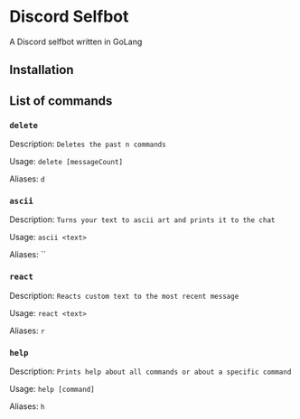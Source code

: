 # Discord Selfbot
A Discord selfbot written in GoLang

## Installation


## List of commands
### `delete`

Description: `Deletes the past n commands`

Usage: `delete [messageCount]`

Aliases: `d`

### `ascii`

Description: `Turns your text to ascii art and prints it to the chat`

Usage: `ascii <text>`

Aliases: ``

### `react`

Description: `Reacts custom text to the most recent message`

Usage: `react <text>`

Aliases: `r`

### `help`

Description: `Prints help about all commands or about a specific command`

Usage: `help [command]`

Aliases: `h`
